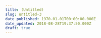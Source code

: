 ```yaml
---
title: (Untitled)
slug: untitled-3
date_published: 1970-01-01T00:00:00.000Z
date_updated: 2018-08-28T19:37:50.000Z
draft: true
---
```



